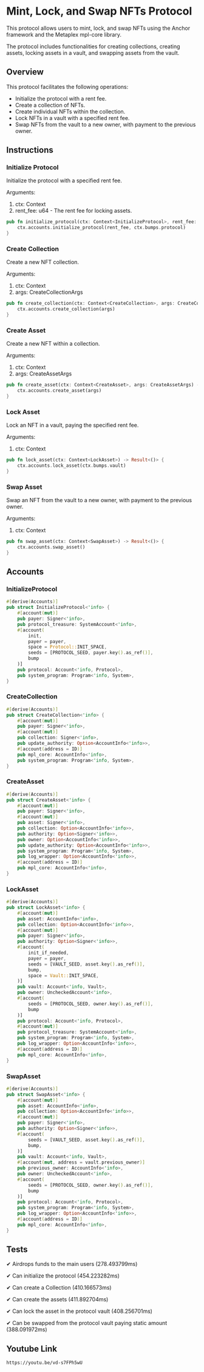 # Mint, Lock, and Swap NFTs Protocol

This protocol allows users to mint, lock, and swap NFTs using the Anchor framework and the Metaplex mpl-core library. 

The protocol includes functionalities for creating collections, creating assets, locking assets in a vault, and swapping assets from the vault.


## Overview
This protocol facilitates the following operations:

- Initialize the protocol with a rent fee.
- Create a collection of NFTs.
- Create individual NFTs within the collection.
- Lock NFTs in a vault with a specified rent fee.
- Swap NFTs from the vault to a new owner, with payment to the previous owner.


## Instructions
### Initialize Protocol

Initialize the protocol with a specified rent fee.

Arguments: 
1. ctx: Context<InitializeProtocol>
2. rent_fee: u64 - The rent fee for locking assets.

```rust
pub fn initialize_protocol(ctx: Context<InitializeProtocol>, rent_fee: u64) -> Result<()> {
    ctx.accounts.initialize_protocol(rent_fee, ctx.bumps.protocol)
}
```

### Create Collection
Create a new NFT collection.

Arguments:
1. ctx: Context<CreateCollection>
2. args: CreateCollectionArgs

```rust
pub fn create_collection(ctx: Context<CreateCollection>, args: CreateCollectionArgs) -> Result<()> {
    ctx.accounts.create_collection(args)
}
```

### Create Asset
Create a new NFT within a collection.

Arguments:
1. ctx: Context<CreateAsset>
2. args: CreateAssetArgs

```rust
pub fn create_asset(ctx: Context<CreateAsset>, args: CreateAssetArgs) -> Result<()> {
    ctx.accounts.create_asset(args)
}
```

### Lock Asset
Lock an NFT in a vault, paying the specified rent fee.

Arguments:
1. ctx: Context<LockAsset>

```rust
pub fn lock_asset(ctx: Context<LockAsset>) -> Result<()> {
    ctx.accounts.lock_asset(ctx.bumps.vault)
}
```

### Swap Asset
Swap an NFT from the vault to a new owner, with payment to the previous owner.

Arguments:
1. ctx: Context<SwapAsset>

```rust
pub fn swap_asset(ctx: Context<SwapAsset>) -> Result<()> {
    ctx.accounts.swap_asset()
}
```

## Accounts
### InitializeProtocol

```rust
#[derive(Accounts)]
pub struct InitializeProtocol<'info> {
    #[account(mut)]
    pub payer: Signer<'info>,
    pub protocol_treasure: SystemAccount<'info>,
    #[account(
        init, 
        payer = payer,
        space = Protocol::INIT_SPACE,
        seeds = [PROTOCOL_SEED, payer.key().as_ref()],
        bump
    )]
    pub protocol: Account<'info, Protocol>,
    pub system_program: Program<'info, System>,
}
```

### CreateCollection
```rust
#[derive(Accounts)]
pub struct CreateCollection<'info> {
    #[account(mut)]
    pub payer: Signer<'info>,
    #[account(mut)]
    pub collection: Signer<'info>,
    pub update_authority: Option<AccountInfo<'info>>,
    #[account(address = ID)]
    pub mpl_core: AccountInfo<'info>,
    pub system_program: Program<'info, System>,
}
```

### CreateAsset
```rust
#[derive(Accounts)]
pub struct CreateAsset<'info> {
    #[account(mut)]
    pub payer: Signer<'info>,
    #[account(mut)]
    pub asset: Signer<'info>,
    pub collection: Option<AccountInfo<'info>>,
    pub authority: Option<Signer<'info>>,
    pub owner: Option<AccountInfo<'info>>,
    pub update_authority: Option<AccountInfo<'info>>,
    pub system_program: Program<'info, System>,
    pub log_wrapper: Option<AccountInfo<'info>>,
    #[account(address = ID)]
    pub mpl_core: AccountInfo<'info>,
}
```

### LockAsset
```rust
#[derive(Accounts)]
pub struct LockAsset<'info> {
    #[account(mut)]
    pub asset: AccountInfo<'info>,
    pub collection: Option<AccountInfo<'info>>,
    #[account(mut)]
    pub payer: Signer<'info>,
    pub authority: Option<Signer<'info>>,
    #[account(
        init_if_needed,
        payer = payer,
        seeds = [VAULT_SEED, asset.key().as_ref()],
        bump,
        space = Vault::INIT_SPACE,
    )]
    pub vault: Account<'info, Vault>,
    pub owner: UncheckedAccount<'info>,
    #[account(
        seeds = [PROTOCOL_SEED, owner.key().as_ref()],
        bump
    )]
    pub protocol: Account<'info, Protocol>,
    #[account(mut)]
    pub protocol_treasure: SystemAccount<'info>,
    pub system_program: Program<'info, System>,
    pub log_wrapper: Option<AccountInfo<'info>>,
    #[account(address = ID)]
    pub mpl_core: AccountInfo<'info>,
}
```

### SwapAsset
```rust
#[derive(Accounts)]
pub struct SwapAsset<'info> {
    #[account(mut)]
    pub asset: AccountInfo<'info>,
    pub collection: Option<AccountInfo<'info>>,
    #[account(mut)]
    pub payer: Signer<'info>,
    pub authority: Option<Signer<'info>>,
    #[account(
        seeds = [VAULT_SEED, asset.key().as_ref()],
        bump,
    )]
    pub vault: Account<'info, Vault>,
    #[account(mut, address = vault.previous_owner)]
    pub previous_owner: AccountInfo<'info>,
    pub owner: UncheckedAccount<'info>,
    #[account(
        seeds = [PROTOCOL_SEED, owner.key().as_ref()],
        bump
    )]
    pub protocol: Account<'info, Protocol>,
    pub system_program: Program<'info, System>,
    pub log_wrapper: Option<AccountInfo<'info>>,
    #[account(address = ID)]
    pub mpl_core: AccountInfo<'info>,
}
```

## Tests
✔ Airdrops funds to the main users (278.493799ms)

  ✔ Can initialize the protocol (454.223282ms)

  ✔ Can create a Collection (410.166573ms)

  ✔ Can create the assets (411.892704ms)

  ✔ Can lock the asset in the protocol vault (408.256701ms)

  ✔ Can be swapped from the protocol vault paying static amount (388.091972ms)

## Youtube Link

`https://youtu.be/vd-s7FPh5wU`
